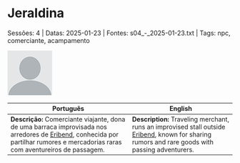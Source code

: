 
# Jeraldina

Sessões: 4 | Datas: 2025-01-23 | Fontes: s04_-_2025-01-23.txt | Tags: npc, comerciante, acampamento

![Jeraldina](docs/dm/-/npc/blank.png)

| Português | English |
|-----------|---------|
| **Descrição:** Comerciante viajante, dona de uma barraca improvisada nos arredores de [Eribend](eribend.md), conhecida por partilhar rumores e mercadorias raras com aventureiros de passagem. | **Description:** Traveling merchant, runs an improvised stall outside [Eribend](eribend.md), known for sharing rumors and rare goods with passing adventurers. |

